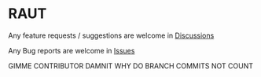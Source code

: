 # RAUT

Any feature requests / suggestions are welcome in [Discussions](https://github.com/MrEizy/Random-Utilities/discussions)

Any Bug reports are welcome in [Issues](https://github.com/MrEizy/Random-Utilities/issues)

GIMME CONTRIBUTOR DAMNIT WHY DO BRANCH COMMITS NOT COUNT

